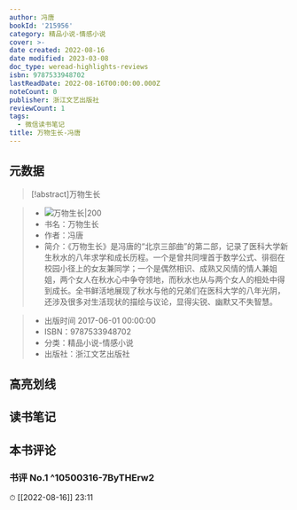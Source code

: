 ```yaml
---
author: 冯唐
bookId: '215956'
category: 精品小说-情感小说
cover: >-
date created: 2022-08-16
date modified: 2023-03-08
doc_type: weread-highlights-reviews
isbn: 9787533948702
lastReadDate: 2022-08-16T00:00:00.000Z
noteCount: 0
publisher: 浙江文艺出版社
reviewCount: 1
tags:
  - 微信读书笔记
title: 万物生长-冯唐
---
```


## 元数据

>[!abstract]万物生长

> - ![万物生长|200](https://wfqqreader-1252317822.image.myqcloud.com/cover/956/215956/t7_215956.jpg)
> - 书名：万物生长
> - 作者：冯唐
> - 简介：《万物生长》是冯唐的“北京三部曲”的第二部，记录了医科大学新生秋水的八年求学和成长历程。一个是曾共同埋首于数学公式、徘徊在校园小径上的女友兼同学；一个是偶然相识、成熟又风情的情人兼姐姐，两个女人在秋水心中争夺领地，而秋水也从与两个女人的相处中得到成长。全书鲜活地展现了秋水与他的兄弟们在医科大学的八年光阴，还涉及很多对生活现状的描绘与议论，显得尖锐、幽默又不失智慧。

> - 出版时间 2017-06-01 00:00:00
> - ISBN：9787533948702
> - 分类：精品小说-情感小说
> - 出版社：浙江文艺出版社

## 高亮划线

## 读书笔记

## 本书评论

### 书评 No.1 ^10500316-7ByTHErw2

⏱ [[2022-08-16]] 23:11
